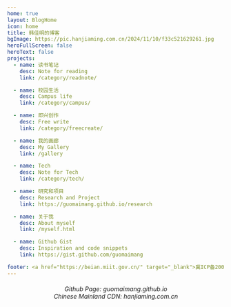 ```yaml
---
home: true
layout: BlogHome
icon: home
title: 韩佳明的博客
bgImage: https://pic.hanjiaming.com.cn/2024/11/10/f33c521629261.jpg
heroFullScreen: false
heroText: false
projects:
  - name: 读书笔记
    desc: Note for reading
    link: /category/readnote/

  - name: 校园生活
    desc: Campus life
    link: /category/campus/

  - name: 即兴创作
    desc: Free write
    link: /category/freecreate/

  - name: 我的画廊
    desc: My Gallery
    link: /gallery

  - name: Tech
    desc: Note for Tech
    link: /category/tech/

  - name: 研究和项目
    desc: Research and Project
    link: https://guomaimang.github.io/research

  - name: 关于我
    desc: About myself
    link: /myself.html

  - name: Github Gist
    desc: Inspiration and code snippets
    link: https://gist.github.com/guomaimang

footer: <a href="https://beian.miit.gov.cn/" target="_blank">冀ICP备20006728号-1 </a> | Serving since 2011.
---
```


<h6 style="text-align:center">
Github Page: guomaimang.github.io
<br />
Chinese Mainland CDN: hanjiaming.com.cn
</h6>

